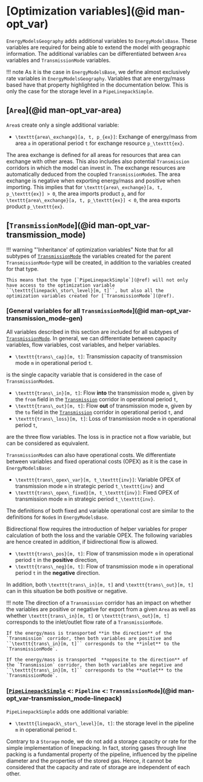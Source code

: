# [Optimization variables](@id man-opt_var)

`EnergyModelsGeography` adds additional variables to `EnergyModelsBase`.
These variables are required for being able to extend the model with geographic information.
The additional variables can be differentiated between `Area` variables and `TransmissionMode` variables.

!!! note
    As it is the case in `EnergyModelsBase`, we define almost exclusively rate variables in `EnergyModelsGeography`.
    Variables that are energy/mass based have that property highlighted in the documentation below.
    This is only the case for the storage level in a `PipeLinepackSimple`.

## [`Area`](@id man-opt_var-area)

`Area`s create only a single additional variable:

- ``\texttt{area\_exchange}[a, t, p_{ex}]``: Exchange of energy/mass from area ``a`` in operational period ``t`` for exchange resource ``p_\texttt{ex}``.

The area exchange is defined for all areas for resources that area can exchange with other areas.
This also includes also potential `Transmission` corridors in which the model can invest in.
The exchange resources are automatically deduced from the coupled `TransmissionMode`s.
The area exchange is negative when exporting energy/mass and positive when importing.
This implies that for ``\texttt{area\_exchange}[a, t, p_\texttt{ex}] > 0``, the area imports product ``p``, and for ``\texttt{area\_exchange}[a, t, p_\texttt{ex}] < 0``, the area exports product ``p_\texttt{ex}``.

## [`TransmissionMode`](@id man-opt_var-transmission_mode)

!!! warning "'Inheritance' of optimization variables"
    Note that for all subtypes of [`TransmissionMode`](@ref) the variables created for the parent `TransmissionMode`-type will be created, in addition to the variables created for that type.

    This means that the type [`PipeLinepackSimple`](@ref) will not only have access to the optimization variable ``\texttt{linepack\_stor\_level}[m, t]``, but also all the optimization variables created for [`TransmissionMode`](@ref).

### [General variables for all `TransmissionMode`](@id man-opt_var-transmission_mode-gen)

All variables described in this section are included for all subtypes of [`TransmissionMode`](@ref).
In general, we can differentiate between capacity variables, flow variables, cost variables, and helper variables.

- ``\texttt{trans\_cap}[m, t]``: Transmission capacity of transmission mode ``m`` in operational period ``t``.

is the single capacity variable that is considered in the case of `TransmissionMode`s.

- ``\texttt{trans\_in}[m, t]``: Flow **into** the transmission mode ``m``, given by the `from` field in the [`Transmission`](@ref) corridor in operational period ``t``,
- ``\texttt{trans\_out}[m, t]``: Flow **out** of transmission mode ``m``, given by the `to` field in the [`Transmission`](@ref) corridor in operational period ``t``, and
- ``\texttt{trans\_loss}[m, t]``: Loss of transmission mode ``m`` in operational period ``t``,

are the three flow variables.
The loss is in practice not a flow variable, but can be considered as equivalent.

`TransmissionMode`s can also have operational costs.
We differentiate between variables and fixed operational costs (OPEX) as it is the case in `EnergyModelsBase`:

- ``\texttt{trans\_opex\_var}[m, t_\texttt{inv}]``: Variable OPEX of transmission mode ``m`` in strategic period ``t_\texttt{inv}`` and
- ``\texttt{trans\_opex\_fixed}[m, t_\texttt{inv}]``: Fixed OPEX of transmission mode ``m`` in strategic period ``t_\texttt{inv}``.

The definitions of both fixed and variable operational cost are similar to the definitions for `Node`s in `EnergyModelsBase`.

Bidirectional flow requires the introduction of helper variables for proper calculation of both the loss and the variable OPEX.
The following variables are hence created in addition, if bidirectional flow is allowed.

- ``\texttt{trans\_pos}[m, t]``: Flow of transmission mode ``m`` in operational period ``t`` in the **positive** direction,
- ``\texttt{trans\_neg}[m, t]``: Flow of transmission mode ``m`` in operational period ``t`` in the **negative** direction.

In addition, both ``\texttt{trans\_in}[m, t]`` and ``\texttt{trans\_out}[m, t]`` can in this situation be both positive or negative.

!!! note
    The direction of a `Transmission` corridor has an impact on whether the variables are positive or negative for export from a given `Area` as well as whether ``\texttt{trans\_in}[m, t]`` or ``\texttt{trans\_out}[m, t]`` corresponds to the inlet/outlet flow rate of a `TransmissionMode`.

    If the energy/mass is transported **in the direction** of the `Transmission` corridor, then both variables are positive and ``\texttt{trans\_in}[m, t]`` corresponds to the **inlet** to the `TransmissionMode`.

    If the energy/mass is transported  **opposite to the direction** of the `Transmission` corridor, then both variables are negative and ``\texttt{trans\_in}[m, t]`` corresponds to the **outlet** to the `TransmissionMode`.

### [[`PipeLinepackSimple`](@ref) <: `Pipeline` <: `TransmissionMode`](@id man-opt_var-transmission_mode-linepack)

`PipeLinepackSimple` adds one additional variable:

- ``\texttt{linepack\_stor\_level}[m, t]``: the storage level in the pipeline ``m`` in operational period ``t``.

Contrary to a `Storage` node, we do not add a storage capacity or rate for the simple implementation of linepacking.
In fact, storing gases through line packing is a fundamental property of the pipeline, influenced by the pipeline diameter and the properties of the stored gas.
Hence, it cannot be considered that the capacity and rate of storage are independent of each other.
